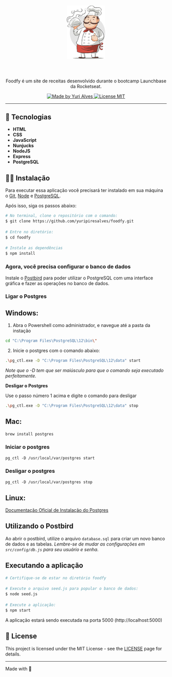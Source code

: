 <h1 align="center">
<br>
  <img src="public/assets/chef.png" alt="FOODFY" width="120">
<br>
<br>

</h1>

<p align="center">Foodfy é um site de receitas desenvolvido durante o bootcamp Launchbase da Rocketseat. </p>

<p align="center">
  <a href="https://linkedin.com/in/yuripiresalves">
    <img src="https://img.shields.io/badge/made%20by-Yuri%20Alves-6558C3" alt="Made by Yuri Alves">
  </a>
  
  <a href="https://opensource.org/licenses/MIT">
    <img src="https://img.shields.io/badge/License-MIT-6558C3.svg" alt="License MIT">
  </a>
</p>

[//]: # 'Add your gifs/images here:'

<div>
<!--   <img src="https://i.ibb.co/Ns5nWny/web.gif" alt="web-demo" height="370"> -->
  <!-- <img src="https://i.ibb.co/KFp5xvY/mobile.gif" alt="mobile-demo" height="370"> -->
</div>

<hr />

## 🚀 Tecnologias

[//]: # 'Add the features of your project here:'

- **HTML**
- **CSS**
- **JavaScript**
- **Nunjucks**
- **NodeJS**
- **Express**
- **PostgreSQL**

## 👷‍♂️ Instalação

Para executar essa aplicação você precisará ter instalado em sua máquina o [Git][git], [Node][node] e [PostgreSQL][postgresql].

<p>Após isso, siga os passos abaixo:</p>

```bash
# No terminal, clone o repositório com o comando:
$ git clone https://github.com/yuripiresalves/foodfy.git

# Entre no diretório:
$ cd foodfy

# Instale as dependências
$ npm install
```

### Agora, você precisa configurar o banco de dados

Instale o [Postbird][postbird] para poder utilizar o PostgreSQL com uma interface gráfica e fazer as operações no banco de dados.

### Ligar o Postgres

## Windows:

1. Abra o Powershell como administrador, e navegue até a pasta da instação

```bash
cd "C:\Program Files\PostgreSQL\12\bin\"
```

2. Inicie o postgres com o comando abaixo:

```bash
.\pg_ctl.exe -D "C:\Program Files\PostgreSQL\12\data" start
```

_Note que o -D tem que ser maiúsculo para que o comando seja executado perfeitamente._

**Desligar o Postgres**

Use o passo número 1 acima e digite o comando para desligar

```bash
.\pg_ctl.exe -D "C:\Program Files\PostgreSQL\12\data" stop
```

## Mac:

```shell
brew install postgres
```

### Iniciar o postgres

```shell
pg_ctl -D /usr/local/var/postgres start
```

### Desligar o postgres

```shell
pg_ctl -D /usr/local/var/postgres stop
```

## Linux:

[Documentação Oficial de Instalação do Postgres](https://www.postgresql.org/download/linux/)

## Utilizando o Postbird

Ao abrir o postbird, utilize o arquivo `database.sql` para criar um novo banco de dados e as tabelas. _Lembre-se de mudar as configurações em `src/config/db.js` para seu usuário e senha._

## Executando a aplicação

```bash
# Certifique-se de estar no diretório foodfy

# Execute o arquivo seed.js para popular o banco de dados:
$ node seed.js

# Execute a aplicação:
$ npm start
```

A aplicação estará sendo executada na porta 5000 (http://localhost:5000)

## 📝 License

This project is licensed under the MIT License - see the [LICENSE](https://opensource.org/licenses/MIT) page for details.

---

Made with 💚

[git]: https://git-scm.com/
[node]: nodejs.org/en/
[postgresql]: https://www.enterprisedb.com/downloads/postgres-postgresql-downloads
[postbird]: https://www.electronjs.org/apps/postbird
